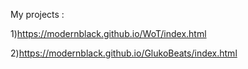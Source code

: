 My projects :

1)https://modernblack.github.io/WoT/index.html

2)https://modernblack.github.io/GlukoBeats/index.html
